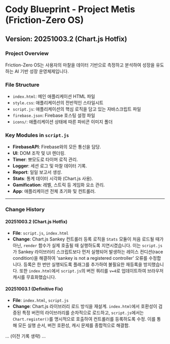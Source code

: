# Cody Blueprint - Project Metis (Friction-Zero OS)

## Version: 20251003.2 (Chart.js Hotfix)

### Project Overview
Friction-Zero OS는 사용자의 마찰을 데이터 기반으로 측정하고 분석하여 성장을 유도하는 AI 기반 성장 운영체제입니다.

### File Structure
- `index.html`: 메인 애플리케이션 HTML 파일
- `style.css`: 애플리케이션의 전반적인 스타일시트
- `script.js`: 애플리케이션의 핵심 로직을 담고 있는 자바스크립트 파일
- `firebase.json`: Firebase 호스팅 설정 파일
- `icons/`: 애플리케이션 상태에 따른 파비콘 이미지 폴더

### Key Modules in `script.js`
- **FirebaseAPI**: Firebase와의 모든 통신을 담당.
- **UI**: DOM 조작 및 UI 렌더링.
- **Timer**: 뽀모도로 타이머 로직 관리.
- **Logger**: 세션 로그 및 마찰 데이터 기록.
- **Report**: 일일 보고서 생성.
- **Stats**: 통계 데이터 시각화 (Chart.js 사용).
- **Gamification**: 레벨, 스트릭 등 게임화 요소 관리.
- **App**: 애플리케이션 전체 초기화 및 컨트롤러.

---

### Change History

#### 20251003.2 (Chart.js Hotfix)
- **File**: `script.js`, `index.html`
- **Change**: Chart.js Sankey 컨트롤러 등록 로직을 `Stats` 모듈이 처음 로드될 때가 아닌, `render` 함수가 실제 호출될 때 실행하도록 지연시켰습니다. 이는 `script.js`가 Sankey 라이브러리 스크립트보다 먼저 실행되어 발생하는 레이스 컨디션(race condition)을 해결하여 'sankey is not a registered controller' 오류를 수정합니다. 등록은 한 번만 실행되도록 플래그를 추가하여 불필요한 재등록을 방지했습니다. 또한 `index.html`에서 `script.js`의 버전 쿼리를 `v=4`로 업데이트하여 브라우저 캐시를 무효화했습니다.

#### 20251003.1 (Definitive Fix)
- **File**: `index.html`, `script.js`
- **Change**: Chart.js 라이브러리 로드 방식을 재설계. `index.html`에서 호환성이 검증된 특정 버전의 라이브러리를 순차적으로 로드하고, `script.js`에서는 `Chart.register()`를 명시적으로 호출하여 컨트롤러를 등록하도록 수정. 이를 통해 모든 실행 순서, 버전 호환성, 캐시 문제를 종합적으로 해결함.

... (이전 기록 생략) ...